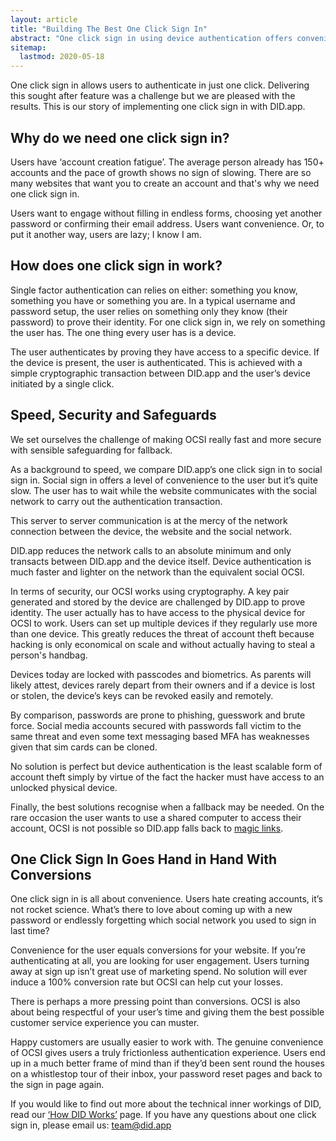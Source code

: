 ```yaml
---
layout: article
title: "Building The Best One Click Sign In"
abstract: "One click sign in using device authentication offers convenience and security to the user."
sitemap:
  lastmod: 2020-05-18
---
```


One click sign in allows users to authenticate in just one click.  Delivering this sought after feature was a challenge but we are pleased with the results. This is our story of implementing one click sign in with DID.app.

## Why do we need one click sign in?

Users have ‘account creation fatigue’. The average person already has 150+ accounts and the pace of growth shows no sign of slowing. There are so many websites that want you to create an account and that's why we need one click sign in.

Users want to engage without filling in endless forms, choosing yet another password or confirming their email address.  Users want convenience.  Or, to put it another way, users are lazy; I know I am.

## How does one click sign in work?

Single factor authentication can relies on either: something you know, something you have or something you are.  In a typical username and password setup, the user relies on something only they know (their password) to prove their identity.  For one click sign in, we rely on something the user has.  The one thing every user has is a device. 

The user authenticates by proving they have access to a specific device. If the device is present, the user is authenticated.  This is achieved with a simple cryptographic transaction between DID.app and the user’s device initiated by a single click.

## Speed, Security and Safeguards

We set ourselves the challenge of making OCSI really fast and more secure with sensible safeguarding for fallback.

As a background to speed, we compare DID.app’s one click sign in to social sign in.  Social sign in offers a level of convenience to the user but it’s quite slow.  The user has to wait while the website communicates with the social network to carry out the authentication transaction.

This server to server communication is at the mercy of the network connection between the device, the website and the social network.

DID.app reduces the network calls to an absolute minimum and only transacts between DID.app and the device itself.  Device authentication is much faster and lighter on the network than the equivalent social OCSI.

In terms of security, our OCSI works using cryptography.  A key pair generated and stored by the device are challenged by DID.app to prove identity.  The user actually has to have access to the physical device for OCSI to work.  Users can set up multiple devices if they regularly use more than one device.  This greatly reduces the threat of account theft because hacking is only economical on scale and without actually having to steal a person's handbag.

Devices today are locked with passcodes and biometrics. As parents will likely attest, devices rarely depart from their owners and if a device is lost or stolen, the device’s keys can be revoked easily and remotely.

By comparison, passwords are prone to phishing, guesswork and brute force.  Social media accounts secured with passwords fall victim to the same threat and even some text messaging based MFA has weaknesses given that sim cards can be cloned.

No solution is perfect but device authentication is the least scalable form of account theft simply by virtue of the fact the hacker must have access to an unlocked physical device.

Finally, the best solutions recognise when a fallback may be needed.  On the rare occasion the user wants to use a shared computer to access their account, OCSI is not possible so DID.app falls back to [magic links](https://did.app/articles/building-the-best-magic-link).

## One Click Sign In Goes Hand in Hand With Conversions

One click sign in is all about convenience.  Users hate creating accounts, it’s not rocket science. What’s there to love about coming up with a new password or endlessly forgetting which social network you used to sign in last time?

Convenience for the user equals conversions for your website.  If you’re authenticating at all, you are looking for user engagement.  Users turning away at sign up isn’t great use of marketing spend. No solution will ever induce a 100% conversion rate but OCSI can help cut your losses.

There is perhaps a more pressing point than conversions.  OCSI is also about being respectful of your user’s time and giving them the best possible customer service experience you can muster.

Happy customers are usually easier to work with.  The genuine convenience of OCSI gives users a truly frictionless authentication experience.  Users end up in a much better frame of mind than if they’d been sent round the houses on a whistlestop tour of their inbox, your password reset pages and back to the sign in page again.  

If you would like to find out more about the technical inner workings of DID, read our [‘How DID Works’](https://did.app/articles/how-did-works) page.  If you have any questions about one click sign in, please email us: team@did.app
